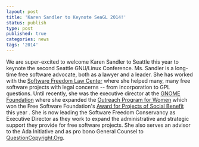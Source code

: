 ```yaml
---
layout: post
title: 'Karen Sandler to Keynote SeaGL 2014!'
status: publish
type: post
published: true
categories: news
tags: '2014'
---
```


We are super-excited to welcome Karen Sandler to Seattle this year to keynote
the second Seattle GNU/Linux Conference. Ms. Sandler is a long-time free
software advocate, both as a lawyer and a leader. She has worked with the
[Software Freedom Law Center](https://www.softwarefreedom.org/) where she helped
many, many free software projects with legal concerns -- from incorporation to
GPL questions. Until recently, she was the executive director at the
[GNOME Foundation](https://www.gnome.org/foundation/) where she expanded the
[Outreach Program for Women](https://wiki.gnome.org/OutreachProgramForWomen)
which won the Free Software Foundation's
[Award for Projects of Social Benefit](https://www.fsf.org/news/free-software-award-winners-announced)
this year . She is now leading the Software Freedom Conservancy as Executive
Director as they work to expand the administrative and strategic support they
provide for free software projects. She also serves an advisor to the Ada
Initiative and as pro bono General Counsel to
[QuestionCopyright.Org](https://questioncopyright.org/).
